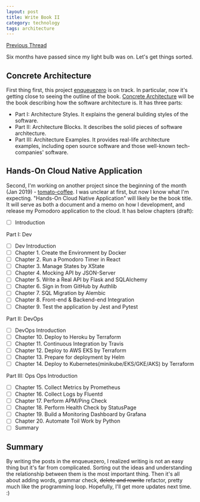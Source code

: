 ```yaml
---
layout: post
title: Write Book II
category: technology
tags: architecture
---
```


[Previous Thread](https://www.soasme.com/2017/08/16/write-book)

Six months have passed since my light bulb was on. Let's get things sorted.

## Concrete Architecture

First thing first, this project [enqueuezero](https://enqueuezero.com/) is on track. In particular, now it's getting close to seeing the outline of the book.
[Concrete Architecture](https://enqueuezero.com/category/architecture.html) will be the book describing how the software architecture is. It has three parts:

* Part I: Architecture Styles. It explains the general building styles of the software.
* Part II: Architecture Blocks. It describes the solid pieces of software architecture.
* Part III: Architecture Examples. It provides real-life architecture examples, including open source software and those well-known tech-companies' software.

## Hands-On Cloud Native Application

Second, I'm working on another project since the beginning of the month (Jan 2019) - [tomato-coffee](https://github.com/soasme/tomato-coffee). I was unclear at first, but now I know what I'm expecting.
"Hands-On Cloud Native Application" will likely be the book title. It will serve as both a document and a memo on how I development, and release my Pomodoro application to the cloud. It has below chapters (draft):

* [ ] Introduction

Part I: Dev

* [ ] Dev Introduction
* [ ] Chapter 1. Create the Environment by Docker
* [ ] Chapter 2. Run a Pomodoro Timer in React
* [ ] Chapter 3. Manage States by XState
* [ ] Chapter 4. Mocking API by JSON-Server
* [ ] Chapter 5. Write a Real API by Flask and SQLAlchemy
* [ ] Chapter 6. Sign in from GitHub by Authlib
* [ ] Chapter 7. SQL Migration by Alembic
* [ ] Chapter 8. Front-end & Backend-end Integration
* [ ] Chapter 9. Test the application by Jest and Pytest

Part II: DevOps

* [ ] DevOps Introduction
* [ ] Chapter 10. Deploy to Heroku by Terraform
* [ ] Chapter 11. Continuous Integration by Travis
* [ ] Chapter 12. Deploy to AWS EKS by Terraform
* [ ] Chapter 13. Prepare for deployment by Helm
* [ ] Chapter 14. Deploy to Kubernetes(minikube/EKS/GKE/AKS) by Terraform

Part III: Ops
Ops Introduction
* [ ] Chapter 15. Collect Metrics by Prometheus
* [ ] Chapter 16. Collect Logs by Fluentd
* [ ] Chapter 17. Perform APM/Ping Check
* [ ] Chapter 18. Perform Health Check by StatusPage
* [ ] Chapter 19. Build a Monitoring Dashboard by Grafana
* [ ] Chapter 20. Automate Toil Work by Python
* [ ] Summary

## Summary

By writing the posts in the enqueuezero, I realized writing is not an easy thing but it's far from complicated. Sorting out the ideas and understanding the relationship between them is the most important thing. Then it's all about adding words, grammar check, ~~delete and rewrite~~ refactor, pretty much like the programming loop. Hopefully, I'll get more updates next time. :)
